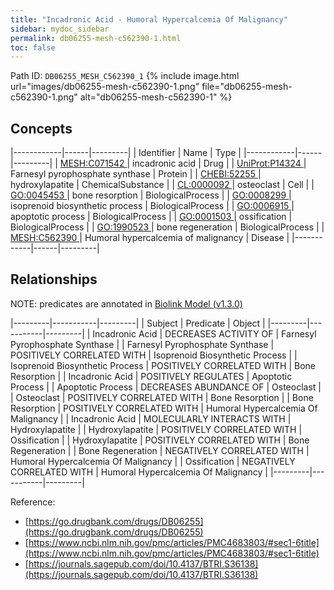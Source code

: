 ```yaml
---
title: "Incadronic Acid - Humoral Hypercalcemia Of Malignancy"
sidebar: mydoc_sidebar
permalink: db06255-mesh-c562390-1.html
toc: false 
---
```



Path ID: `DB06255_MESH_C562390_1`
{% include image.html url="images/db06255-mesh-c562390-1.png" file="db06255-mesh-c562390-1.png" alt="db06255-mesh-c562390-1" %}

## Concepts

|------------|------|---------|
| Identifier | Name | Type    |
|------------|------|---------|
| <a href="https://identifiers.org/MESH:C071542">MESH:C071542 </a> | incadronic acid | Drug |
| <a href="https://identifiers.org/UniProt:P14324">UniProt:P14324 </a> | Farnesyl pyrophosphate synthase | Protein |
| <a href="https://identifiers.org/CHEBI:52255">CHEBI:52255 </a> | hydroxylapatite | ChemicalSubstance |
| <a href="https://identifiers.org/CL:0000092">CL:0000092 </a> | osteoclast | Cell |
| <a href="https://identifiers.org/GO:0045453">GO:0045453 </a> | bone resorption | BiologicalProcess |
| <a href="https://identifiers.org/GO:0008299">GO:0008299 </a> | isoprenoid biosynthetic process | BiologicalProcess |
| <a href="https://identifiers.org/GO:0006915">GO:0006915 </a> | apoptotic process | BiologicalProcess |
| <a href="https://identifiers.org/GO:0001503">GO:0001503 </a> | ossification | BiologicalProcess |
| <a href="https://identifiers.org/GO:1990523">GO:1990523 </a> | bone regeneration | BiologicalProcess |
| <a href="https://identifiers.org/MESH:C562390">MESH:C562390 </a> | Humoral hypercalcemia of malignancy | Disease |
|------------|------|---------|

## Relationships


NOTE: predicates are annotated in <a href="https://github.com/biolink/biolink-model/releases/tag/v1.3.0">Biolink Model (v1.3.0)</a>

|---------|-----------|---------|
| Subject | Predicate | Object  |
|---------|-----------|---------|
| Incadronic Acid | DECREASES ACTIVITY OF | Farnesyl Pyrophosphate Synthase |
| Farnesyl Pyrophosphate Synthase | POSITIVELY CORRELATED WITH | Isoprenoid Biosynthetic Process |
| Isoprenoid Biosynthetic Process | POSITIVELY CORRELATED WITH | Bone Resorption |
| Incadronic Acid | POSITIVELY REGULATES | Apoptotic Process |
| Apoptotic Process | DECREASES ABUNDANCE OF | Osteoclast |
| Osteoclast | POSITIVELY CORRELATED WITH | Bone Resorption |
| Bone Resorption | POSITIVELY CORRELATED WITH | Humoral Hypercalcemia Of Malignancy |
| Incadronic Acid | MOLECULARLY INTERACTS WITH | Hydroxylapatite |
| Hydroxylapatite | POSITIVELY CORRELATED WITH | Ossification |
| Hydroxylapatite | POSITIVELY CORRELATED WITH | Bone Regeneration |
| Bone Regeneration | NEGATIVELY CORRELATED WITH | Humoral Hypercalcemia Of Malignancy |
| Ossification | NEGATIVELY CORRELATED WITH | Humoral Hypercalcemia Of Malignancy |
|---------|-----------|---------|

Reference: 
  - [https://go.drugbank.com/drugs/DB06255](https://go.drugbank.com/drugs/DB06255)
  - [https://www.ncbi.nlm.nih.gov/pmc/articles/PMC4683803/#sec1-6title](https://www.ncbi.nlm.nih.gov/pmc/articles/PMC4683803/#sec1-6title)
  - [https://journals.sagepub.com/doi/10.4137/BTRI.S36138](https://journals.sagepub.com/doi/10.4137/BTRI.S36138)
